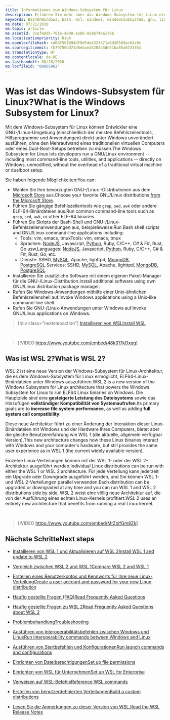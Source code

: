 ```yaml
---
title: Informationen zum Windows-Subsystem für Linux
description: Erfahren Sie mehr über das Windows-Subsystem für Linux einschließlich der verschiedenen Versionen und Einsatzmöglichkeiten.
keywords: BashOnWindows, bash, wsl, windows, windowssubsystem, gnu, linux
ms.date: 07/21/2020
ms.topic: article
ms.assetid: 3cefe0db-7616-4848-a2b6-9296746a178b
ms.localizationpriority: high
ms.openlocfilehash: c468f501894df9dfde4323471a6d20569ac82e9c
ms.sourcegitcommit: fb79750bd71d6ebaed5203b3de71ba85a67227b1
ms.translationtype: HT
ms.contentlocale: de-DE
ms.lasthandoff: 08/26/2020
ms.locfileid: "88865962"
---
```

# <a name="what-is-the-windows-subsystem-for-linux"></a><span data-ttu-id="c5b29-104">Was ist das Windows-Subsystem für Linux?</span><span class="sxs-lookup"><span data-stu-id="c5b29-104">What is the Windows Subsystem for Linux?</span></span>

<span data-ttu-id="c5b29-105">Mit dem Windows-Subsystem für Linux können Entwickler eine GNU-/Linux-Umgebung (einschließlich der meisten Befehlszeilentools, Hilfsprogramme und Anwendungen) direkt unter Windows unverändert ausführen, ohne den Mehraufwand eines traditionellen virtuellen Computers oder eines Dual-Boot-Setups betreiben zu müssen.</span><span class="sxs-lookup"><span data-stu-id="c5b29-105">The Windows Subsystem for Linux lets developers run a GNU/Linux environment -- including most command-line tools, utilities, and applications -- directly on Windows, unmodified, without the overhead of a traditional virtual machine or dualboot setup.</span></span>

<span data-ttu-id="c5b29-106">Sie haben folgende Möglichkeiten:</span><span class="sxs-lookup"><span data-stu-id="c5b29-106">You can:</span></span>

* <span data-ttu-id="c5b29-107">Wählen Sie Ihre bevorzugten GNU-/Linux -Distributionen aus dem [Microsoft Store](https://aka.ms/wslstore) aus.</span><span class="sxs-lookup"><span data-stu-id="c5b29-107">Choose your favorite GNU/Linux distributions [from the Microsoft Store](https://aka.ms/wslstore).</span></span>
* <span data-ttu-id="c5b29-108">Führen Sie gängige Befehlszeilentools wie `grep`, `sed`, `awk` oder andere ELF-64-Binärdateien aus.</span><span class="sxs-lookup"><span data-stu-id="c5b29-108">Run common command-line tools such as `grep`, `sed`, `awk`, or other ELF-64 binaries.</span></span>
* <span data-ttu-id="c5b29-109">Führen Sie Skripts der Bash-Shell und GNU-/Linux-Befehlszeilenanwendungen aus, beispielsweise:</span><span class="sxs-lookup"><span data-stu-id="c5b29-109">Run Bash shell scripts and GNU/Linux command-line applications including:</span></span>  
    * <span data-ttu-id="c5b29-110">Tools: vim, emacs, tmux</span><span class="sxs-lookup"><span data-stu-id="c5b29-110">Tools: vim, emacs, tmux</span></span>
    * <span data-ttu-id="c5b29-111">Sprachen: [NodeJS](https://docs.microsoft.com/windows/nodejs/setup-on-wsl2), Javascript, [Python](https://docs.microsoft.com/windows/python/web-frameworks), Ruby, C/C++, C# & F#, Rust, Go usw.</span><span class="sxs-lookup"><span data-stu-id="c5b29-111">Languages: [NodeJS](https://docs.microsoft.com/windows/nodejs/setup-on-wsl2), Javascript, [Python](https://docs.microsoft.com/windows/python/web-frameworks), Ruby, C/C++, C# & F#, Rust, Go, etc.</span></span>
    * <span data-ttu-id="c5b29-112">Dienste: SSHD, [MySQL](./tutorials/wsl-database.md), Apache, lighttpd, [MongoDB](./tutorials/wsl-database.md), [PostgreSQL](./tutorials/wsl-database.md).</span><span class="sxs-lookup"><span data-stu-id="c5b29-112">Services: SSHD, [MySQL](./tutorials/wsl-database.md), Apache, lighttpd, [MongoDB](./tutorials/wsl-database.md), [PostgreSQL](./tutorials/wsl-database.md).</span></span>
* <span data-ttu-id="c5b29-113">Installieren Sie zusätzliche Software mit einem eigenen Paket-Manager für die GNU-/Linux-Distribution.</span><span class="sxs-lookup"><span data-stu-id="c5b29-113">Install additional software using own GNU/Linux distribution package manager.</span></span>
* <span data-ttu-id="c5b29-114">Rufen Sie Windows-Anwendungen mithilfe einer Unix-ähnlichen Befehlszeilenshell auf.</span><span class="sxs-lookup"><span data-stu-id="c5b29-114">Invoke Windows applications using a Unix-like command-line shell.</span></span>
* <span data-ttu-id="c5b29-115">Rufen Sie GNU-/Linux-Anwendungen unter Windows auf.</span><span class="sxs-lookup"><span data-stu-id="c5b29-115">Invoke GNU/Linux applications on Windows.</span></span>

> [!div class="nextstepaction"]
> [<span data-ttu-id="c5b29-116">Installieren von WSL</span><span class="sxs-lookup"><span data-stu-id="c5b29-116">Install WSL</span></span>](install-win10.md)

<br>

> [!VIDEO https://www.youtube.com/embed/48k317kOxqg]

## <a name="what-is-wsl-2"></a><span data-ttu-id="c5b29-117">Was ist WSL 2?</span><span class="sxs-lookup"><span data-stu-id="c5b29-117">What is WSL 2?</span></span>

<span data-ttu-id="c5b29-118">WSL 2 ist eine neue Version der Windows-Subsystem für Linux-Architektur, die es dem Windows-Subsystem für Linux ermöglicht, ELF64-Linux-Binärdateien unter Windows auszuführen.</span><span class="sxs-lookup"><span data-stu-id="c5b29-118">WSL 2 is a new version of the Windows Subsystem for Linux architecture that powers the Windows Subsystem for Linux to run ELF64 Linux binaries on Windows.</span></span> <span data-ttu-id="c5b29-119">Die Hauptziele sind eine **gesteigerte Leistung des Dateisystems** sowie das Hinzufügen **vollständiger Kompatibilität von Systemaufrufen**.</span><span class="sxs-lookup"><span data-stu-id="c5b29-119">Its primary goals are to **increase file system performance**, as well as adding **full system call compatibility**.</span></span>

<span data-ttu-id="c5b29-120">Diese neue Architektur führt zu einer Änderung der Interaktion dieser Linux-Binärdateien mit Windows und der Hardware Ihres Computers, bietet aber die gleiche Benutzererfahrung wie WSL 1 (die aktuelle, allgemein verfügbar Version).</span><span class="sxs-lookup"><span data-stu-id="c5b29-120">This new architecture changes how these Linux binaries interact with Windows and your computer's hardware, but still provides the same user experience as in WSL 1 (the current widely available version).</span></span>

<span data-ttu-id="c5b29-121">Einzelne Linux-Verteilungen können mit der WSL 1- oder der WSL 2-Architektur ausgeführt werden.</span><span class="sxs-lookup"><span data-stu-id="c5b29-121">Individual Linux distributions can be run with either the WSL 1 or WSL 2 architecture.</span></span> <span data-ttu-id="c5b29-122">Für jede Verteilung kann jederzeit ein Upgrade oder Downgrade ausgeführt werden, und Sie können WSL 1- und WSL 2-Verteilungen parallel verwenden.</span><span class="sxs-lookup"><span data-stu-id="c5b29-122">Each distribution can be upgraded or downgraded at any time and you can run WSL 1 and WSL 2 distributions side by side.</span></span> <span data-ttu-id="c5b29-123">WSL 2 weist eine völlig neue Architektur auf, die von der Ausführung eines echten Linux-Kernels profitiert.</span><span class="sxs-lookup"><span data-stu-id="c5b29-123">WSL 2 uses an entirely new architecture that benefits from running a real Linux kernel.</span></span>

<br>

> [!VIDEO https://www.youtube.com/embed/MrZolfGm8Zk]

## <a name="next-steps"></a><span data-ttu-id="c5b29-124">Nächste Schritte</span><span class="sxs-lookup"><span data-stu-id="c5b29-124">Next steps</span></span>

* [<span data-ttu-id="c5b29-125">Installieren von WSL 1 und Aktualisieren auf WSL 2</span><span class="sxs-lookup"><span data-stu-id="c5b29-125">Install WSL 1 and update to WSL 2</span></span>](./install-win10.md)

* [<span data-ttu-id="c5b29-126">Vergleich zwischen WSL 2 und WSL 1</span><span class="sxs-lookup"><span data-stu-id="c5b29-126">Compare WSL 2 and WSL 1</span></span>](./compare-versions.md)

* [<span data-ttu-id="c5b29-127">Erstellen eines Benutzerkontos und Kennworts für Ihre neue Linux-Verteilung</span><span class="sxs-lookup"><span data-stu-id="c5b29-127">Create a user account and password for your new Linux distribution</span></span>](./user-support.md)

* [<span data-ttu-id="c5b29-128">Häufig gestellte Fragen (FAQ)</span><span class="sxs-lookup"><span data-stu-id="c5b29-128">Read Frequently Asked Questions</span></span>](./faq.md)

* [<span data-ttu-id="c5b29-129">Häufig gestellte Fragen zu WSL 2</span><span class="sxs-lookup"><span data-stu-id="c5b29-129">Read Frequently Asked Questions about WSL 2</span></span>](./wsl2-faq.md)

* [<span data-ttu-id="c5b29-130">Problembehandlung</span><span class="sxs-lookup"><span data-stu-id="c5b29-130">Troubleshooting</span></span>](./troubleshooting.md)

* [<span data-ttu-id="c5b29-131">Ausführen von Interoperabilitätsbefehlen zwischen Windows und Linux</span><span class="sxs-lookup"><span data-stu-id="c5b29-131">Run interoperability commands between Windows and Linux</span></span>](./interop.md)

* [<span data-ttu-id="c5b29-132">Ausführen von Startbefehlen und Konfigurationen</span><span class="sxs-lookup"><span data-stu-id="c5b29-132">Run launch commands and configurations</span></span>](./wsl-config.md)

* [<span data-ttu-id="c5b29-133">Einrichten von Dateiberechtigungen</span><span class="sxs-lookup"><span data-stu-id="c5b29-133">Set up file permissions</span></span>](./file-permissions.md)

* [<span data-ttu-id="c5b29-134">Einrichten von WSL für Unternehmen</span><span class="sxs-lookup"><span data-stu-id="c5b29-134">Set up WSL for Enterprise</span></span>](./enterprise.md)

* [<span data-ttu-id="c5b29-135">Verweisen auf WSL-Befehle</span><span class="sxs-lookup"><span data-stu-id="c5b29-135">Reference WSL commands</span></span>](./reference.md)

* [<span data-ttu-id="c5b29-136">Erstellen von benutzerdefinierten Verteilungen</span><span class="sxs-lookup"><span data-stu-id="c5b29-136">Build a custom distributions</span></span>](./build-custom-distro.md)

* [<span data-ttu-id="c5b29-137">Lesen Sie die Anmerkungen zu dieser Version von WSL.</span><span class="sxs-lookup"><span data-stu-id="c5b29-137">Read the WSL Release Notes</span></span>](./release-notes.md)
